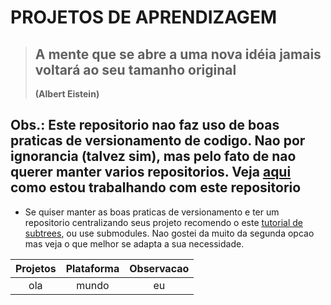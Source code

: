 # PROJETOS DE APRENDIZAGEM

> ## A mente que se abre a uma nova idéia jamais voltará ao seu tamanho original
> **(Albert Eistein)**

## Obs.: Este repositorio nao faz uso de boas praticas de versionamento de codigo. Nao por ignorancia (talvez sim), mas pelo fato de nao querer manter varios repositorios. Veja [aqui](mas-praticas/README.md) como estou trabalhando com este repositorio

- Se quiser manter as boas praticas de versionamento e ter um repositorio centralizando seus projeto recomendo o este [tutorial de subtrees](https://showmethecode.com.br/git-subtree/), ou use submodules. Nao gostei da muito da segunda opcao mas veja o que melhor se adapta a sua necessidade.

Projetos | Plataforma | Observacao
:---:|:---:|:---:
ola | mundo | eu
